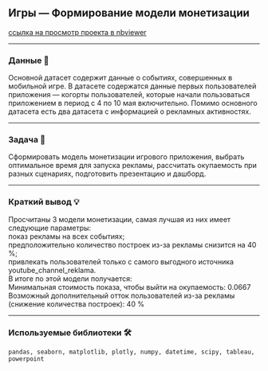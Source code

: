 ## Игры — Формирование модели монетизации
[ссылка на просмотр проекта в nbviewer](https://nbviewer.jupyter.org/github/NESDS/praktikum_yandex_projects/blob/main/2021_06_01.model_monetization/2021_06_01_model_monetization.ipynb)

---
### Данные 📁
Основной датасет содержит данные о событиях, совершенных в мобильной игре.
В датасете содержатся данные первых пользователей приложения — когорты пользователей, которые начали пользоваться приложением в период с 4 по 10 мая включительно.
Помимо основного датасета есть два датасета с информацией о рекламных активностях.

---
### Задача 📝
Сформировать модель монетизации игрового приложения, выбрать оптимальное время для запуска рекламы, рассчитать окупаемость при разных сценариях, подготовить презентацию и дашборд.

---
### Краткий вывод 💡
Просчитаны 3 модели монетизации, самая лучшая из них имеет следующие параметры:  
показ рекламы на всех событиях;  
предположительно количество построек из-за рекламы снизится на 40 %;  
привлекать пользователей только с самого выгодного источника youtube_channel_reklama.  
В итоге по этой модели получается:  
Минимальная стоимость показа, чтобы выйти на окупаемость: 0.0667  
Возможный дополнительный отток пользователей из-за рекламы (снижение количества построек): 40 %  

---
### Используемые библиотеки 🛠️
``` pandas, seaborn, matplotlib, plotly, numpy, datetime, scipy, tableau, powerpoint ```
